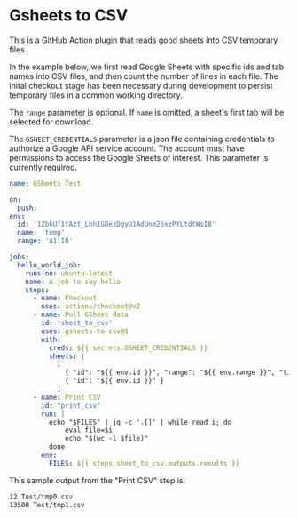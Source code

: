# Gsheets to CSV

This is a GitHub Action plugin that reads good sheets into CSV temporary
files.

In the example below, we first read Google Sheets with
specific ids and tab names
into CSV files, and then count the number of lines in each
file. The inital checkout stage has been necessary during
development to persist temporary files in a common working directory.

The `range` parameter is optional. If `name` is omitted, a sheet's first
tab will be selected for download.

The `GSHEET_CREDENTIALS` parameter is a json file containing credentials
to authorize a Google API service account. The account must have
permissions to access the Google Sheets of interest. This parameter is
currently required.

```yml
name: GSheets Test

on:
  push:
env:
  id: '1ZbkUf1tAzt_Lhh1G8ezDgyU1AdUnm26xzPYLtdtWsI8'
  name: 'temp'
  range: 'A1:I8'

jobs:
  hello_world_job:
    runs-on: ubuntu-latest
    name: A job to say hello
    steps:
      - name: Checkout
        uses: actions/checkout@v2
      - name: Pull GSheet data
        id: 'sheet_to_csv'
        uses: gsheets-to-csv@1
        with:
          creds: ${{ secrets.GSHEET_CREDENTIALS }}
          sheets: |
            [
              { "id": "${{ env.id }}", "range": "${{ env.range }}", "title": "${{ env.name }}" },
              { "id": "${{ env.id }}" }
            ]
      - name: Print CSV
        id: "print_csv"
        run: |
          echo "$FILES" | jq -c '.[]' | while read i; do
              eval file=$i
              echo "$(wc -l $file)"
          done
        env:
          FILES: ${{ steps.sheet_to_csv.outputs.results }}
```

This sample output from the "Print CSV" step is:

```bash
12 Test/tmp0.csv
13500 Test/tmp1.csv
```
